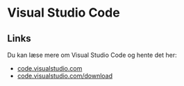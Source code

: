 # Visual Studio Code


## Links
Du kan læse mere om Visual Studio Code og hente det her: 
- [code.visualstudio.com](https://code.visualstudio.com)
- [code.visualstudio.com/download](https://code.visualstudio.com/download)